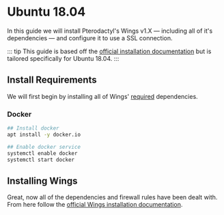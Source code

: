 # Ubuntu 18.04
In this guide we will install Pterodactyl's Wings v1.X — including all of it's dependencies — and configure it to use a SSL connection.

::: tip
This guide is based off the [official installation documentation](/wings/1.0/installing.md) but is tailored specifically for Ubuntu 18.04.
:::

## Install Requirements
We will first begin by installing all of Wings' [required](/wings/1.0/installing.md#dependencies) dependencies.

### Docker

```bash
## Install docker
apt install -y docker.io

## Enable docker service
systemctl enable docker
systemctl start docker
```

## Installing Wings
Great, now all of the dependencies and firewall rules have been dealt with. From here follow the [official Wings installation documentation](/wings/1.0/installing.html#enabling-swap).
